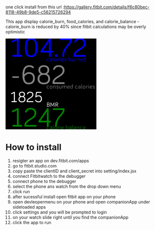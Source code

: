 one click install from this url :https://gallery.fitbit.com/details/f6c80bec-8118-49b8-9de5-c56215726294

This app display calorie_burn, food_calories, and calorie_balance
-calorie_burn is reduced by 40% since fitbit calculations may be overly optimistic


![Alt text](screenshot.png)

# How to install
1. resigter an app on dev.fitbit.com/apps
3. go to fitbit.studio.com
3. copy paste the clientID and client_secret into setting/index.jsx
4. connect Fitbitwatch to the debugger 
5. connect phone to the debugger
6. select the phone ans watch from the drop down menu 
7. click run
8. after sucessful install open fitbit app on your phone
9. open devleopermenu on your phone and open companionApp under sideloaded apps
10. click settings and you will be prompted to login
11. on your watch slide right until you find the companionApp
12. click the app to run